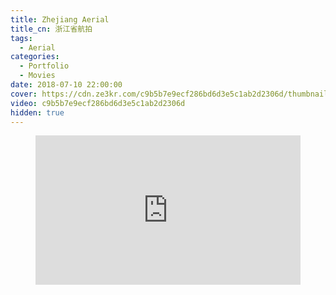 ```yaml
---
title: Zhejiang Aerial
title_cn: 浙江省航拍
tags:
  - Aerial
categories:
  - Portfolio
  - Movies
date: 2018-07-10 22:00:00
cover: https://cdn.ze3kr.com/c9b5b7e9ecf286bd6d3e5c1ab2d2306d/thumbnails/thumbnail.jpg?time=2m46s
video: c9b5b7e9ecf286bd6d3e5c1ab2d2306d
hidden: true
---
```


<figure>
  <div style="position: relative; padding-top: 56.25%;"><iframe src="https://cdn.ze3kr.com/iframe/c9b5b7e9ecf286bd6d3e5c1ab2d2306d?preload=metadata&poster=https%3A%2F%2Fcdn.ze3kr.com%2Fc9b5b7e9ecf286bd6d3e5c1ab2d2306d%2Fthumbnails%2Fthumbnail.jpg%3Ftime%3D2m46s%26height%3D600" style="border: none; position: absolute; top: 0; left: 0; height: 100%; width: 100%;" allow="accelerometer; gyroscope; autoplay; encrypted-media; picture-in-picture;" allowfullscreen="true"></iframe></div>
</figure>
